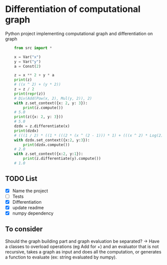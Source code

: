# Differentiation of computational graph

Python project implementing computational graph and differentiation on graph

```python
    from src import *

    x = Var("x")
    y = Var("y")
    a = Const(2)

    z = x ** 2 + y * a
    print(z)
    # ((x ^ 2) + (y * 2))
    z = z / 2
    print(repr(z))
    # Div(Add(Pow(x, 2), Mul(y, 2)), 2)
    with z.set_context({x: 2, y: 3}):
        print(z.compute())
    # 5.0
    print(z({x: 2, y: 3}))
    # 5.0
    dzdx = z.differentiate(x)
    print(dzdx)
    # (((1 / 2) * ((1 * (((2 * (x ^ (2 - 1))) * 1) + (((x ^ 2) * Log(2)) * 0))) + (1 * ((2 * 0) + (y * 0))))) + ((-((x ^ 2) + (y * 2))) / (2 ^ 2)) * 0))
    with dzdx.set_context({x:2, y:3}):
        print(dzdx.compute())
    # 2.0
    with z.set_context({x:2, y:1}):
        print(z.differentiate(y).compute())
    # 1.0
```

## TODO List
- [x] Name the project
- [ ] Tests
- [x] Differentiation
- [x] update readme
- [x] numpy dependency

## To consider 
Should the graph building part and graph evaluation be separated?
-> Have a classes to overload operations (eg Add for +) and an evaluator that is not recursive, takes a graph as input and does all the computation, or generates a function to evaluate (ex: string evaluated by numpy). 
